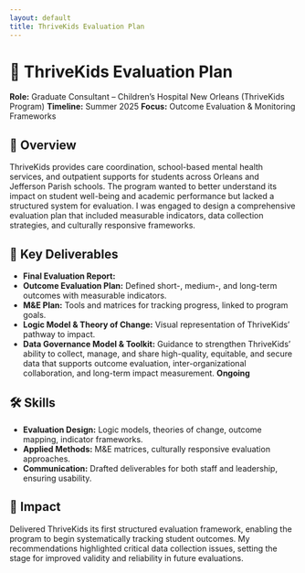 ```yaml
---
layout: default
title: ThriveKids Evaluation Plan
---
```


# 🌱 ThriveKids Evaluation Plan
**Role:** Graduate Consultant – Children’s Hospital New Orleans (ThriveKids Program)
**Timeline:** Summer 2025
**Focus:** Outcome Evaluation & Monitoring Frameworks

## 📌 Overview
ThriveKids provides care coordination, school-based mental health services, and outpatient supports for students across Orleans and Jefferson Parish schools. The program wanted to better understand its impact on student well-being and academic performance but lacked a structured system for evaluation. I was engaged to design a comprehensive evaluation plan that included measurable indicators, data collection strategies, and culturally responsive frameworks.

## 📂 Key Deliverables
- **Final Evaluation Report:**
- **Outcome Evaluation Plan:** Defined short-, medium-, and long-term outcomes with measurable indicators.
- **M&E Plan:** Tools and matrices for tracking progress, linked to program goals.
- **Logic Model & Theory of Change:** Visual representation of ThriveKids’ pathway to impact.
- **Data Governance Model & Toolkit:** Guidance to strengthen ThriveKids’ ability to collect, manage, and share high-quality, equitable, and secure data that supports outcome evaluation, inter-organizational collaboration, and long-term impact measurement. **Ongoing**

## 🛠️ Skills
- **Evaluation Design:** Logic models, theories of change, outcome mapping, indicator frameworks.
- **Applied Methods:** M&E matrices, culturally responsive evaluation approaches.
- **Communication:** Drafted deliverables for both staff and leadership, ensuring usability.
  
## 🌟 Impact
Delivered ThriveKids its first structured evaluation framework, enabling the program to begin systematically tracking student outcomes. My recommendations highlighted critical data collection issues, setting the stage for improved validity and reliability in future evaluations.
